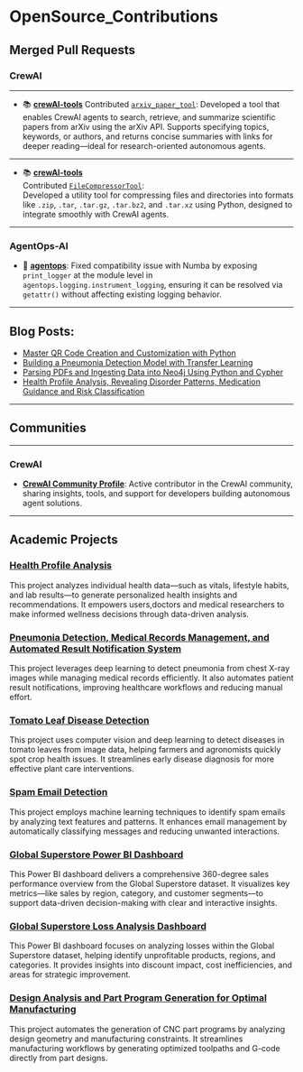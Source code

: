 # OpenSource_Contributions

## Merged Pull Requests

### CrewAI

---

- 📚 [**crewAI-tools**](https://github.com/crewAIInc/crewAI-tools)
  Contributed [`arxiv_paper_tool`](https://github.com/crewAIInc/crewAI-tools/tree/main/crewai_tools/tools/arxiv_paper_tool):
  Developed a tool that enables CrewAI agents to search, retrieve, and summarize scientific papers from arXiv using the arXiv API. Supports specifying topics, keywords, or authors, and returns concise summaries with links for deeper reading—ideal for research-oriented autonomous agents.

---


- 📚 [**crewAI-tools**](https://github.com/crewAIInc/crewAI-tools)  
  Contributed [`FileCompressorTool`](https://github.com/crewAIInc/crewAI-tools/tree/main/crewai_tools/tools/files_compressor_tool):  
  Developed a utility tool for compressing files and directories into formats like `.zip`, `.tar`, `.tar.gz`, `.tar.bz2`, and `.tar.xz` using Python, designed to integrate smoothly with CrewAI agents.

---



### AgentOps-AI

- 🔧 [**agentops**](https://github.com/AgentOps-AI/agentops/pull/1150):
  Fixed compatibility issue with Numba by exposing `print_logger` at the module level in `agentops.logging.instrument_logging`, ensuring it can be resolved via `getattr()` without affecting existing logging behavior.

---
## Blog Posts:

<!-- BLOG-POST-LIST:START -->
- [Master QR Code Creation and Customization with Python](https://www.analyticsvidhya.com/blog/2024/11/mastering-qr-codes/)
- [Building a Pneumonia Detection Model with Transfer Learning](https://medium.com/@harikrishnank497/building-a-pneumonia-detection-model-with-transfer-learning-e59db9e33877)
- [Parsing PDFs and Ingesting Data into Neo4j Using Python and Cypher](https://medium.com/@harikrishnank497/parsing-pdfs-and-ingesting-data-into-neo4j-using-python-4e0103144903)
- [Health Profile Analysis, Revealing Disorder Patterns, Medication Guidance and Risk Classification](https://www.kaggle.com/code/harikrishnank369/health-profile-analysis-clustering-classification)

<!-- BLOG-POST-LIST:END -->

---


## Communities

---

### CrewAI

* [**CrewAI Community Profile**](https://community.crewai.com/u/harikrishnan_k/activity):
  Active contributor in the CrewAI community, sharing insights, tools, and support for developers building autonomous agent solutions.

---
## Academic Projects

### [Health Profile Analysis](https://github.com/HarikrishnanK9/Health_Profile_Analysis)

This project analyzes individual health data—such as vitals, lifestyle habits, and lab results—to generate personalized health insights and recommendations. It empowers users,doctors and medical researchers to make informed wellness decisions through data-driven analysis.

### [Pneumonia Detection, Medical Records Management, and Automated Result Notification System](https://github.com/HarikrishnanK9/Pneumonia-Detection-Medical-Records-Management-and-Automated-Result-Notification-System)  

This project leverages deep learning to detect pneumonia from chest X-ray images while managing medical records efficiently. It also automates patient result notifications, improving healthcare workflows and reducing manual effort.  


### [Tomato Leaf Disease Detection](https://github.com/HarikrishnanK9/Tomato_Leaf_Disease_Detection)  

This project uses computer vision and deep learning to detect diseases in tomato leaves from image data, helping farmers and agronomists quickly spot crop health issues. It streamlines early disease diagnosis for more effective plant care interventions.  

### [Spam Email Detection](https://github.com/HarikrishnanK9/Spam_Email_Detection)

This project employs machine learning techniques to identify spam emails by analyzing text features and patterns. It enhances email management by automatically classifying messages and reducing unwanted interactions.

### [Global Superstore Power BI Dashboard](https://github.com/HarikrishnanK9/Dashboards/blob/main/Screenshot%20(42).png)

This Power BI dashboard delivers a comprehensive 360-degree sales performance overview from the Global Superstore dataset. It visualizes key metrics—like sales by region, category, and customer segments—to support data-driven decision-making with clear and interactive insights.


### [Global Superstore Loss Analysis Dashboard](https://github.com/HarikrishnanK9/Dashboards/blob/main/Screenshot%20(41).png)

This Power BI dashboard focuses on analyzing losses within the Global Superstore dataset, helping identify unprofitable products, regions, and categories. It provides insights into discount impact, cost inefficiencies, and areas for strategic improvement.


### [Design Analysis and Part Program Generation for Optimal Manufacturing](https://github.com/HarikrishnanK9/Design-Analysis-and-Part-Program-Generation-for-Optimal-Manufacturing)

This project automates the generation of CNC part programs by analyzing design geometry and manufacturing constraints. It streamlines manufacturing workflows by generating optimized toolpaths and G-code directly from part designs.


